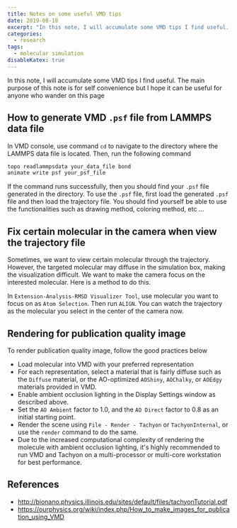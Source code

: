 ```yaml
---
title: Notes on some useful VMD tips
date: 2019-08-18
excerpt: "In this note, I will accumulate some VMD tips I find useful. The main purpose of this note is for self convenience but I hope it can be useful for anyone who wander on this page"
categories:
  - research
tags:
  - molecular simulation
disableKatex: true
---
```


In this note, I will accumulate some VMD tips I find useful. The main purpose of this note is for self convenience but I hope it can be useful for anyone who wander on this page

## How to generate VMD `.psf` file from LAMMPS data file

In VMD console, use command `cd` to navigate to the directory where the LAMMPS data file is located. Then, run the following command

```tcl
topo readlammpsdata your_data_file bond
animate write psf your_psf_file
```

If the command runs successfully, then you should find your `.psf` file generated in the directory. To use the `.psf` file, first load the generated `.psf` file and then load the trajectory file. You should find yourself be able to use the functionalities such as drawing method, coloring method, etc ...

## Fix certain molecular in the camera when view the trajectory file

Sometimes, we want to view certain molecular through the trajectory. However, the targeted molecular may diffuse in the simulation box, making the visualization difficult. We want to make the camera focus on the interested molecular. Here is a method to do this. 

In `Extension-Analysis-RMSD Visualizer Tool`, use molecular you want to focus on as `Atom Selection`. Then run `ALIGN`. You can watch the trajectory as the molecular you select in the center of the camera now.

## Rendering for publication quality image

To render publication quality image, follow the good practices below

- Load molecular into VMD with your preferred representation
- For each representation, select a material that is fairly diffuse such as the `Diffuse` material, or the AO-optimized `AOShiny`, `AOChalky`, or `AOEdgy` materials provided in VMD.
- Enable ambient occlusion lighting in the Display Settings window as described above.
- Set the `AO Ambient` factor to 1.0, and the `AO Direct` factor to 0.8 as an initial starting point.
- Render the scene using `File - Render - Tachyon` or `TachyonInternal`, or use the `render` command to do the same.
- Due to the increased computational complexity of rendering the molecule with ambient occlusion lighting, it's highly recommended to run VMD and Tachyon on a multi-processor or multi-core workstation for best performance.

## References
* http://bionano.physics.illinois.edu/sites/default/files/tachyonTutorial.pdf
* https://ourphysics.org/wiki/index.php/How_to_make_images_for_publication_using_VMD
